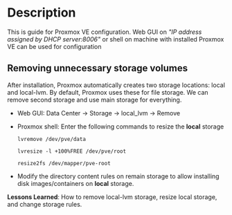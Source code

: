 # Description
This is guide for Proxmox VE configuration. Web GUI on *"IP address assigned by DHCP server:8006"* or shell on machine with installed Proxmox VE can be used for configuration

## Removing unnecessary storage volumes

After installation, Proxmox automatically creates two storage locations: local and local-lvm. By default, Proxmox uses these for file storage.
We can remove second storage and use main storage for everything.  
  - Web GUI: Data Center -> Storage -> local_lvm -> Remove
  - Proxmox shell: Enter the following commands to resize the **local** storage
    
    `lvremove /dev/pve/data`
    
    `lvresize -l +100%FREE /dev/pve/root`
    
    `resize2fs /dev/mapper/pve-root`
    
  - Modify the directory content rules on remain storage to allow installing disk images/containers  on **local** storage.


**Lessons Learned**:
    How to remove local-lvm storage, resize local storage, and change storage rules.
